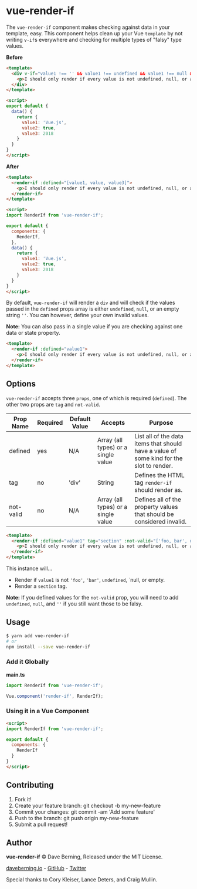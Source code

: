 # vue-render-if

The `vue-render-if` component makes checking against data in your template, easy. This component helps clean up your Vue `template` by not writing `v-if`s everywhere and checking for multiple types of "falsy" type values.

__Before__

```html
<template>
  <div v-if="value1 !== '' && value1 !== undefined && value1 !== null && value2 !== undefined && value2 !== null && value3 !== undefined && value3 !== null">
    <p>I should only render if every value is not undefined, null, or an empty string.</p>
  </div>
</template>

<script>
export default {
  data() {
    return {
      value1: 'Vue.js',
      value2: true,
      value3: 2018
    }
  }
}
</script>
```

__After__

```html
<template>
  <render-if :defined="[value1, value, value3]">
    <p>I should only render if every value is not undefined, null, or an empty string.</p>
  </render-if>
</template>

<script>
import RenderIf from 'vue-render-if';

export default {
  components: {
    RenderIf,
  },
  data() {
    return {
      value1: 'Vue.js',
      value2: true,
      value3: 2018
    }
  }
}
</script>
```

By default, `vue-render-if` will render a `div` and will check if the values passed in the `defined` props array is either `undefined`, `null`, or an empty string `''`. You can however, define your own invalid values.

__Note:__ You can also pass in a single value if you are checking against one data or state property.

```html
<template>
  <render-if :defined="value1">
    <p>I should only render if every value is not undefined, null, or an empty string.</p>
  </render-if>
</template>
```

## Options

`vue-render-if` accepts three `props`, one of which is required (`defined`). The other two props are `tag` and `not-valid`.

| Prop Name | Required | Default Value | Accepts                             | Purpose                                                                                  |
|-----------|----------|---------------|-------------------------------------|------------------------------------------------------------------------------------------|
| defined   | yes      | N/A           | Array (all types) or a single value | List all of the data items that should have a value of some kind for the slot to render. |
| tag       | no       | 'div'         | String                              | Defines the HTML tag `render-if` should render as.                                       |
| not-valid | no       | N/A           | Array (all types) or a single value | Defines all of the property values that should be considered invalid.                    |


```html
<template>
  <render-if :defined="value1" tag="section" :not-valid="['foo, bar', undefined, null, '']">
    <p>I should only render if every value is not undefined, null, or an empty string.</p>
  </render-if>
</template>
```

This instance will...
- Render if `value1` is not `'foo'`, `'bar'`, `undefined`, `null, or empty.
- Render a `section` tag.

__Note:__ If you defined values for the `not-valid` prop, you will need to add `undefined`, `null`, and `''` if you still want those to be falsy.

## Usage

```bash
$ yarn add vue-render-if
# or
npm install --save vue-render-if
```

### Add it Globally

__main.ts__
```javascript
import RenderIf from 'vue-render-if';

Vue.component('render-if', RenderIf);
```

### Using it in a Vue Component
```html
<script>
import RenderIf from 'vue-render-if';

export default {
  components: {
    RenderIf
  }
}
</script>
```

## Contributing
1. Fork it!
2. Create your feature branch: git checkout -b my-new-feature
3. Commit your changes: git commit -am 'Add some feature'
4. Push to the branch: git push origin my-new-feature
5. Submit a pull request!

## Author

__vue-render-if__ © Dave Berning, Released under the MIT License.

[daveberning.io](https://daveberning.io) - [GitHub](https://github.com/daveberning) - [Twitter](https://twitter.com/daveberning)

Special thanks to Cory Kleiser, Lance Deters, and Craig Mullin.